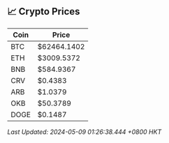 ## 📈 Crypto Prices

| Coin | Price |
| ---- | ----- |
| BTC | $62464.1402 |
| ETH | $3009.5372 |
| BNB | $584.9367 |
| CRV | $0.4383 |
| ARB | $1.0379 |
| OKB | $50.3789 |
| DOGE | $0.1487 |

_Last Updated: 2024-05-09 01:26:38.444 +0800 HKT_